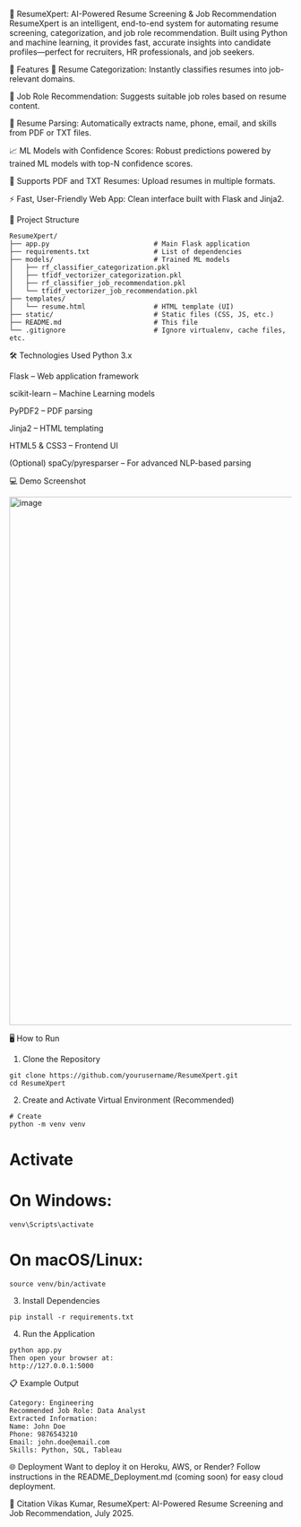 🤖 ResumeXpert: AI-Powered Resume Screening & Job Recommendation
ResumeXpert is an intelligent, end-to-end system for automating resume screening, categorization, and job role recommendation. Built using Python and machine learning, it provides fast, accurate insights into candidate profiles—perfect for recruiters, HR professionals, and job seekers.

🚀 Features
🔎 Resume Categorization: Instantly classifies resumes into job-relevant domains.

🧭 Job Role Recommendation: Suggests suitable job roles based on resume content.

📄 Resume Parsing: Automatically extracts name, phone, email, and skills from PDF or TXT files.

📈 ML Models with Confidence Scores: Robust predictions powered by trained ML models with top-N confidence scores.

📂 Supports PDF and TXT Resumes: Upload resumes in multiple formats.

⚡ Fast, User-Friendly Web App: Clean interface built with Flask and Jinja2.

📁 Project Structure
```
ResumeXpert/
├── app.py                          # Main Flask application
├── requirements.txt                # List of dependencies
├── models/                         # Trained ML models
│   ├── rf_classifier_categorization.pkl
│   ├── tfidf_vectorizer_categorization.pkl
│   ├── rf_classifier_job_recommendation.pkl
│   └── tfidf_vectorizer_job_recommendation.pkl
├── templates/
│   └── resume.html                 # HTML template (UI)
├── static/                         # Static files (CSS, JS, etc.)
├── README.md                       # This file
└── .gitignore                      # Ignore virtualenv, cache files, etc.
```
🛠️ Technologies Used
Python 3.x

Flask – Web application framework

scikit-learn – Machine Learning models

PyPDF2 – PDF parsing

Jinja2 – HTML templating

HTML5 & CSS3 – Frontend UI

(Optional) spaCy/pyresparser – For advanced NLP-based parsing

💻 Demo Screenshot

<img width="806" height="942" alt="image" src="https://github.com/user-attachments/assets/10e51a65-782a-4aad-8288-72ca515266dd" />


🖥️ How to Run
1. Clone the Repository
```
git clone https://github.com/yourusername/ResumeXpert.git
cd ResumeXpert
```
2. Create and Activate Virtual Environment (Recommended)
```
# Create
python -m venv venv
```
# Activate
# On Windows:
```
venv\Scripts\activate
```
# On macOS/Linux:
```
source venv/bin/activate
```
3. Install Dependencies
```
pip install -r requirements.txt
```
4. Run the Application
```
python app.py
Then open your browser at:
http://127.0.0.1:5000
```
📋 Example Output
```
Category: Engineering  
Recommended Job Role: Data Analyst
Extracted Information:
Name: John Doe  
Phone: 9876543210  
Email: john.doe@email.com  
Skills: Python, SQL, Tableau
```
🌐 Deployment
Want to deploy it on Heroku, AWS, or Render?
Follow instructions in the README_Deployment.md (coming soon) for easy cloud deployment.

📝 Citation
Vikas Kumar, ResumeXpert: AI-Powered Resume Screening and Job Recommendation, July 2025.
